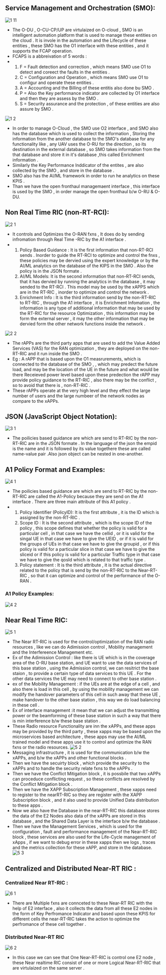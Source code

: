 ## Service Management and Orchestration (SMO):
![1 11](https://github.com/user-attachments/assets/b7711b4a-9e44-4544-9377-7a790424f38c)
* The O-DU , O-CU-CP/UP are virtulaized on O-cloud , SMO is an intelligent automation platform that is used to manage these entities on the cloud . It is invole in the automation and the Lifecycle of these entities , these SMO has the O1 interface with these entities , and it supports the FCAP operation.
* FCAPS is a abbreivation of 5 words :
* 1. F = Fault detection and correction , which means SMO use O1 to detect and coreect the faults in the entities .
  2. C = Configuration and Operation , which means SMO use O1 to configur and operate these entities .
  3. A = Accounting and the Billing of these entitis also done bu SMO .
  4. P = Also the Key performance indicator are collected by O1 interface and then they are assess by the SMO .
  5. S = Security assurance and the protection , of these entities are also assure by SMO .
   
![1 2](https://github.com/user-attachments/assets/76975ed2-ddd0-4ed5-b9dd-cb6262b1fcf0)
 * In order to manage O-Cloud , the SMO use O2 interface , and SMO also has the database which is used to collect the information , Storing the information from the another database to the SMO's database for any functionality like , any UAV uses the O-RU for the direction , so its destination in the external database , so SMO takes information from the that database and store it in it's database ,this called Enrichment information .
* Similarly the Key Performance Inddicator of the entites , are also collected by the SMO , and store in the database .
* SMO also has the AI/ML framework in order to run he analytics on these KPIS .
* Than we have the open fronthaul managemaent interface , this interface is used by the SMO , in order manage the open fronthaul b/w O-RU & O-DU.
 
## Non Real Time RIC (non-RT-RCI):
![2 1](https://github.com/user-attachments/assets/7a9193c2-d0ec-4ba0-8703-c566c8126461)
* It controls and Optimizes the O-RAN fxns , It does do by sending infromation through Real Time -RIC by the A1 interface .
* 1. Policy Based Guidance : It is the first information that non-RT-RCI sends . Inorder to guide the RT-RCI to optimize and control the fnxs , these policies may be dervied using the expert knowledge or by the AI/ML analytics on the database of the KIPS in the SMO . Also the policy is in the JSON formate .
  2. AI/ML Models: It is the second information that non-RT-RCI sends, that it has dervied by running the analytics in the database , it may sended to the RT-RCI . This model may be used by the xAPPS which are in  the RT-RIC , inorder to optimize and control the network .
  3. Enrichment Info : It is the third information send by the non-RT-RIC to RT-RIC , through the A1 interface , it is Enrichment Infomation , the information is any type of additional information that may be used by the RT-RIC for the resource Optimization , this information may be form the external server , it may the other information that may be dervied form the other network functions inside the network .

![2 2](https://github.com/user-attachments/assets/993a764d-3581-4e1e-9eba-e4cc331688c7)
*  The rAPPs are the third party apps that are used to add the Value Added Services (VAS) for the RAN optimization , they are deployed on the non-RT-RIC and it run inside the SMO .
*  Eg : A rAPP that is based upon the O1 measrurements, which is connected to the database of the SMO , , which may predect the future load, and may be the location of the UE in the future and what would be there Receieved power level based upon these predection the rAPP may provide policy guidance to the RT-RIC , also there may be the conflict , so to avoid that there is , non-RT-RIC .
*  These rAPPs operate at the very high level and they effect the large number of users and the large numbeer of the network nodes as compare to the xAPPs.

## JSON (JavaScript Object Notation):
![3 1](https://github.com/user-attachments/assets/2b9aa25f-b584-4d28-abb6-9c7aeb82d10a)
* The poilicies based guidance are which are send to RT-RIC by the non-RT-RIC are in the JSON formate . In the language of the json the empid is the name and it is followed by its value togethere these are called name-value pair .Also json object can be nested in one-another.

## A1 Policy Format and Examples:
![4 1](https://github.com/user-attachments/assets/e55f6817-71d6-4c5d-97c6-6608519300eb)
*  The poilicies based guidance are which are send to RT-RIC by the non-RT-RIC are called the A1-Policy because they are send on the A1 interface . There are three main attribute of this A1 policy .
*  1. Policy Identifier (PolicyID): It is the first attribute , it is the ID which is assigned by the non-RT-RIC .
   2. Scope ID :  It is the second attribute , which is the scope ID of the policy , this scope defines that whether the policy is valid for a particular cell , in that case we have the cellid , or it is valid for the singal UE in that case we have to give the UEID , or if it is valid for the groups of UEs in that case we have to give the groupid , or if this policy is valid for a particular slice in that case we have to give the sliceid or if this policy is valid for a particular Traffic type in that case we have to give the qosId which is related to that traffic type .
   3. Policy statement : It is the third attribute , it is the actual directive related to the policy that is send by the non-RT-RIC to the Near-RT-RIC , so that it can optimize and control of the performance of  the O-RAN .

 ### A1 Policy Examples:
![4 2](https://github.com/user-attachments/assets/584630cd-108c-4a03-ba0a-6b58bd52f0c0)

 ## Near Real Time RIC:
![5 1](https://github.com/user-attachments/assets/1dac84dc-88ec-4853-83a1-0e3d03a3492f)
* The Near RT-RIC is used for the control/optimization of the RAN radio resources , like we can do Adimission control , Mobility management and the Interfereence Management etc.
* Ex of the Adimission Control : like there is UE which is in the coverage area of the O-RU base station, and UE want to use the data services of this base station , using the Admission control, we can resitrict the base staion , to provide a certain type of data services to this UE . For the other data services the UE may need to connect to other base station .
* ex of the Mobility Management : if the UEs are at the edge of a cell , and also there is load in this cell , by using the mobility management we can modify the handover parameters of this cell in such away that these UE , make handover to the other base station , this way we do load balancing in these cell .
* Ex of interface management :it mean that we can adjust the transmitting power or the beamforming of these base station in such a way that there is min interference b/w these base station .
* These Radio resource Functionality are inn the xAPPs, and these apps may be provided by the third party , these xapps may be based upon the microservices based architecture , these apps may use the AI/ML trained model and these apps use it to control and optimize the RAN fxns or the radio resources.
![5 2](https://github.com/user-attachments/assets/8fe62a24-a787-46b6-8f4e-510159f63b22)
* Messaging infrastructure , it is used for the communication b/w the xAPPs, and b/w the xAPPs and other functional blocks .
* Then we have the secuirty block , which provide the security to the xAPPs and to handle the security relate fxns to the xAPPs .
* Then we have the Conflict Mitigation block , it is possbile that two xAPPs can proceduce conflicting request , so these conflicts are resolved by the Conflict Mitigation block .
* Then we have the XAPP Subscription Management , these xapps need to register to the nearRT-RIC so they are register with the XAPP Subscription block , and it also used to provide Unified Data distribution to these apps .
* Now we also have the Database in the near-RT-RIC this database stores the data of the E2 Nodes also data of the xAPPs are stored in this database , and the Shared Data Layer is the interface b/w the database .
* Then we have the Management Services , which is used for the configuration , fault and performance management of the Near-RT-RIC block , these services are also used for the Life-Cycle management of xApps , if we want to debug error in these xapps then we logs , traces and the metrics collection for these xAPP, and store in the database.
![5 3](https://github.com/user-attachments/assets/ac42069e-dea4-4f94-8ae9-d76026d9efaf)

## Centralized and Distributed Near-RT RIC :
### Centralized Near RT-RIC :
![6 1](https://github.com/user-attachments/assets/b3e280f7-2815-4423-b5ba-b610f81c210f)
* There are Multiple fxns are connceted to these Near-RT RIC with the help of E2 interface , also it collects the data from all these E2 nodes in the form of Key Perfromance Indicator and based upon these KPIS for different cells the near-RT-RIC takes the action to optimize the perfromance of these cell together .

### Distributed Near-RT RIC 
![6 2](https://github.com/user-attachments/assets/ededa290-277d-4acc-82e9-1d7667b53713)
* In this case we can see that One Near-RT-RIC is control one E2 node , these Near realtime RIC consist of one or more Logical Near-RT-RIC that are virtulaized on the same server . 





















































